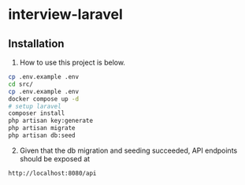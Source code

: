 # interview-laravel

## Installation

1. How to use this project is below.

```bash
cp .env.example .env
cd src/
cp .env.example .env
docker compose up -d
# setup laravel
composer install
php artisan key:generate
php artisan migrate
php artisan db:seed

```

2. Given that the db migration and seeding succeeded, API endpoints should be exposed at

```bash
http://localhost:8080/api
```
